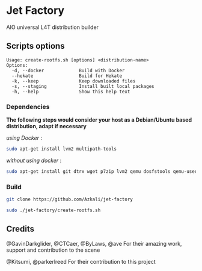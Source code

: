 # Jet Factory

AIO universal L4T distribution builder

## Scripts options

```
Usage: create-rootfs.sh [options] <distribution-name>
Options:
  -d, --docker             Build with Docker
  --hekate                 Build for Hekate
  -k, --keep               Keep downloaded files
  -s, --staging            Install built local packages
  -h, --help               Show this help text
```

### Dependencies

**The following steps would consider your host as a Debian/Ubuntu based distribution, adapt if necessary**

*using Docker* :

```sh
sudo apt-get install lvm2 multipath-tools
```

*without using docker* :

```sh
sudo apt-get install git dtrx wget p7zip lvm2 qemu dosfstools qemu-user-static arch-install-scripts multipath-tools
```

### Build

```sh
git clone https://github.com/Azkali/jet-factory
```

```sh
sudo ./jet-factory/create-rootfs.sh
```

## Credits

@GavinDarkglider, @CTCaer, @ByLaws, @ave
For their amazing work, support and contribution to the scene

@Kitsumi, @parkerlreed
For their contribution to this project